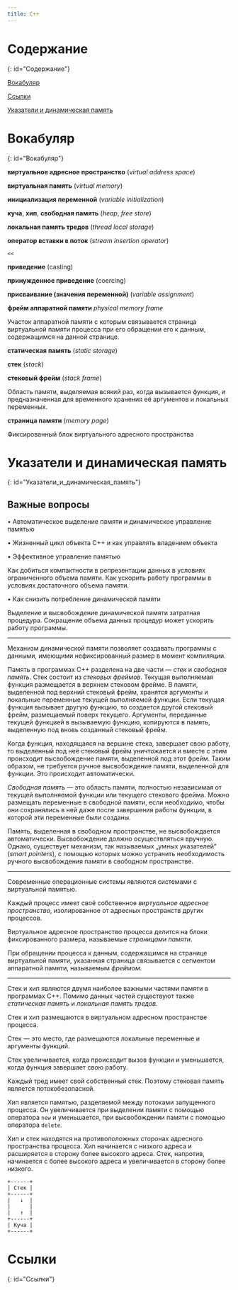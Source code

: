 ```yaml
---
title: C++
---
```


# Содержание #
{: id="Содержание"}

[Вокабуляр](#Вокабуляр)

[Ссылки](#Ссылки)

[Указатели и динамическая память](#Указатели_и_динамическая_память)

# Вокабуляр #
{: id="Вокабуляр"}

**виртуальное адресное пространство** (_virtual address space_)

**виртуальная память** (_virtual memory_)

**инициализация переменной** (_variable initialization_)

**куча**, **хип**, **свободная память** (_heap_, _free store_)

**локальная память тредов** (_thread local storage_)

**оператор вставки в поток** (_stream insertion operator_)

  `<<`

**приведение** (casting)

**принужденное приведение** (coercing)

**присваивание (значения переменной)** (_variable assignment_)

**фрейм аппаратной памяти** _physical memory frame_

Участок аппаратной памяти с которым связывается страница виртуальной памяти
процесса при его обращении его к данным, содержащимся на данной странице.

**статическая память** (_static storage_)

**стек** (_stack_)

**стековый фрейм** (_stack frame_)

Область памяти, выделяемая всякий раз, когда вызывается функция, и предназначенная
для временного хранения её аргументов и локальных переменных.

**страница памяти** (_memory page_)

Фиксированный блок виртуального адресного пространства

# Указатели и динамическая память #
{: id="Указатели_и_динамическая_память"}

## Важные вопросы ##

• Автоматическое выделение памяти и динамическое управление памятью

• Жизненный цикл объекта C++ и как управлять владением объекта

• Эффективное управление памятью

  Как добиться компактности в репрезентации данных в условиях ограниченного
  объема памяти. Как ускорить работу программы в условиях достаточного объема
  памяти.

• Как снизить потребление динамической памяти

  Выделение и высвобождение динамической памяти затратная процедура. Сокращение
  объема данных процедур может ускорить работу программы.

* * *

Механизм динамической памяти позволяет создавать программы с данными, имеющими
нефиксированный размер в момент компиляции.

Память в программах C++ разделена на две части — _стек_ и _свободная память_.
Стек состоит из _стековых фреймов_. Текущая выполняемая функция размещается в
верхнем стековом фрейме. В памяти, выделенной под верхний стековый фрейм,
хранятся аргументы и локальные переменные текущей выполняемой функции. Если
текущая функция вызывает другую функцию, то создается другой стековый фрейм,
размещаемый поверх текущего. Аргументы, переданные текущей функцией в вызываемую
функцию, копируются в память, выделенную под вновь созданный стековый фрейм.

Когда функция, находящаяся на вершине стека, завершает свою работу, то
выделенный под неё стековый фрейм уничтожается и вместе с этим происходит
высвобождение памяти, выделенной под этот фрейм. Таким образом, не требуется
ручное высвобождение памяти, выделенной для функции. Это происходит автоматически.

_Свободная память_ — это область памяти, полностью независимая от текущей
выполняемой функции или текущего стекового фрейма. Можно размещать переменные в
свободной памяти, если необходимо, чтобы они сохранялись в ней даже после
завершения работы функции, в которой эти переменные были созданы.

Память, выделенная в свободном пространстве, не высвобождается автоматически.
Высвобождение должно осуществляться вручную. Однако, существует механизм, так
называемых „умных указателей“ (_smart pointers_), с помощью которых можно
устранить необходимость ручного высвобождения памяти в свободном пространстве.

* * *

Современные операционные системы являются системами с виртуальной памятью.

Каждый процесс имеет своё собственное _виртуальное адресное пространство_,
изолированное от адресных пространств других процессов.

Виртуальное адресное пространство процесса делится на блоки фиксированного размера,
называемые _страницами памяти_.

При обращении процесса к данным, содержащимся на странице виртуальной памяти,
указанная страница связывается с сегментом аппаратной памяти, называемым _фреймом_.

* * *

Стек и хип являются двумя наиболее важными частями памяти в программах C++.
Помимо данных частей существуют также _статическая память_ и _локальная память тредов_.

Стек и хип размещаются в виртуальном адресном пространстве процесса.

Стек — это место, где размещаются локальные переменные и аргументы функций.

Стек увеличивается, когда происходит вызов функции и уменьшается, когда функция
завершает свою работу.

Каждый тред имеет свой собственный стек. Поэтому стековая память является потокобезопасной.

Хип является памятью, разделяемой между потоками запущенного процесса. Он
увеличивается при выделении памяти с помощью оператора `new` и уменьшается, при
высвобождении памяти с помощью оператора `delete`.

Хип и стек находятся на противоположных сторонах адресного пространства
процесса. Хип начинается с низкого адреса и расширяется в сторону более
высокого адреса. Стек, напротив, начинается с более высокого адреса и
увеличивается в сторону более низкого.

    +------+
    | Стек |
    +------+
    |   ↓  |
    |      |
    |   ↑  |
    +------+
    | Куча |
    +------+

# Ссылки #
{: id="Ссылки"}

<!-- vim: set textwidth=80 colorcolumn=80: -->
